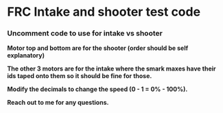 # FRC Intake and shooter test code

### Uncomment code to use for intake vs shooter

**Motor top and bottom are for the shooter (order should be self explanatory)**

**The other 3 motors are for the intake where the smark maxes have their ids taped onto them so it should be fine for those.**

**Modify the decimals to change the speed (0 - 1 = 0% - 100%).**

**Reach out to me for any questions.**
